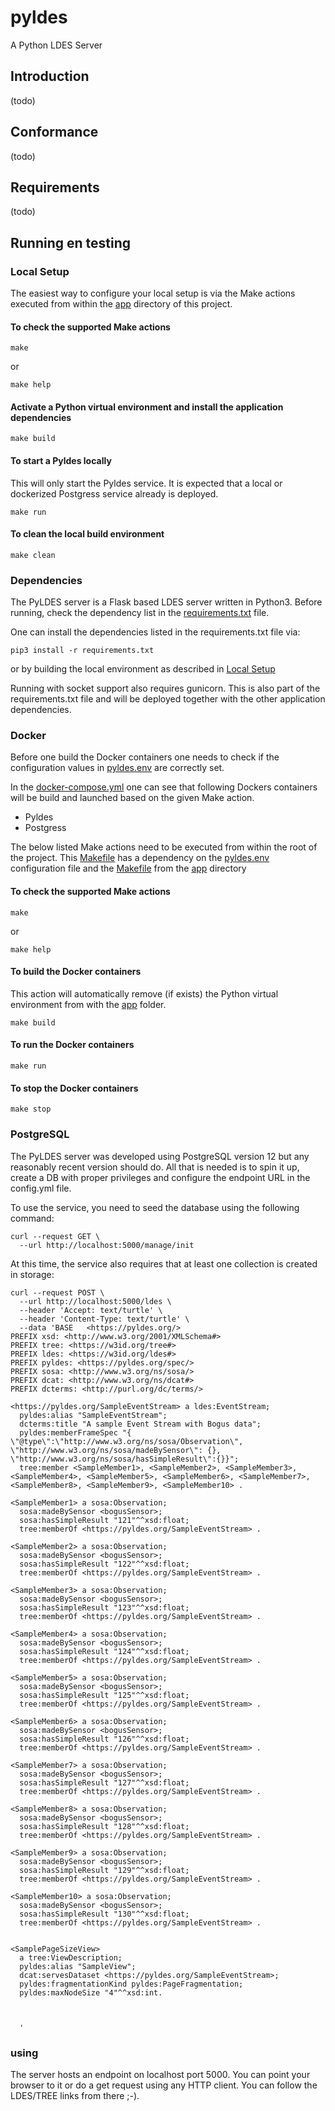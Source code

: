 # pyldes

A Python LDES Server

## Introduction

(todo)

## Conformance

(todo)

## Requirements

(todo)

## Running en testing

### Local Setup
The easiest way to configure your local setup is via the Make actions executed from within the [app](app) directory of 
this project.

#### To check the supported Make actions
```shell
make 
```
or
```shell
make help
```
#### Activate a Python virtual environment and install the application dependencies
```shell
make build
```
#### To start a Pyldes locally
This will only start the Pyldes service. It is expected that a local or dockerized Postgress service already is 
deployed.
```shell
make run
```
#### To clean the local build environment
```shell
make clean
```

### Dependencies

The PyLDES server is a Flask based LDES server written in Python3.
Before running, check the dependency list in the [requirements.txt](app/requirements.txt) file.

One can install the dependencies listed in the requirements.txt file via:
```
pip3 install -r requirements.txt
```
or by building the local environment as described in [Local Setup](#local-setup)

Running with socket support also requires gunicorn. This is also part of the requirements.txt file and
will be deployed together with the other application dependencies.

### Docker
Before one build the Docker containers one needs to check if the configuration values in [pyldes.env](pyldes.env)
are correctly set.

In the [docker-compose.yml](docker-compose.yml) one can see that following Dockers containers will be build
and launched based on the given Make action.
* Pyldes
* Postgress

The below listed Make actions need to be executed from within the root of the project.
This [Makefile](Makefile) has a dependency on the [pyldes.env](pyldes.env) configuration file and the 
[Makefile](app/Makefile) from the [app](app) directory

#### To check the supported Make actions
```shell
make 
```
or
```shell
make help
```
#### To build the Docker containers
This action will automatically remove (if exists) the Python virtual environment from with the [app](app) folder.
```shell
make build
```
#### To run the Docker containers
```shell
make run
```
#### To stop the Docker containers
```shell
make stop
```

### PostgreSQL

The PyLDES server was developed using PostgreSQL version 12 but any reasonably
recent version should do. All that is needed is to spin it up, create a DB with
proper privileges and configure the endpoint URL in the config.yml file.

To use the service, you need to seed the database using the following command:

```shell
curl --request GET \
  --url http://localhost:5000/manage/init
```

At this time, the service also requires that at least one collection is created in storage:

```shell
curl --request POST \
  --url http://localhost:5000/ldes \
  --header 'Accept: text/turtle' \
  --header 'Content-Type: text/turtle' \
  --data 'BASE   <https://pyldes.org/>
PREFIX xsd: <http://www.w3.org/2001/XMLSchema#>
PREFIX tree: <https://w3id.org/tree#>
PREFIX ldes: <https://w3id.org/ldes#>
PREFIX pyldes: <https://pyldes.org/spec/>
PREFIX sosa: <http://www.w3.org/ns/sosa/>
PREFIX dcat: <http://www.w3.org/ns/dcat#>
PREFIX dcterms: <http://purl.org/dc/terms/>

<https://pyldes.org/SampleEventStream> a ldes:EventStream;
  pyldes:alias "SampleEventStream";
  dcterms:title "A sample Event Stream with Bogus data";
  pyldes:memberFrameSpec "{ \"@type\":\"http://www.w3.org/ns/sosa/Observation\", \"http://www.w3.org/ns/sosa/madeBySensor\": {}, \"http://www.w3.org/ns/sosa/hasSimpleResult\":{}}";
  tree:member <SampleMember1>, <SampleMember2>, <SampleMember3>, <SampleMember4>, <SampleMember5>, <SampleMember6>, <SampleMember7>, <SampleMember8>, <SampleMember9>, <SampleMember10> .

<SampleMember1> a sosa:Observation;
  sosa:madeBySensor <bogusSensor>;
  sosa:hasSimpleResult "121"^^xsd:float;
  tree:memberOf <https://pyldes.org/SampleEventStream> .

<SampleMember2> a sosa:Observation;
  sosa:madeBySensor <bogusSensor>;
  sosa:hasSimpleResult "122"^^xsd:float;
  tree:memberOf <https://pyldes.org/SampleEventStream> .

<SampleMember3> a sosa:Observation;
  sosa:madeBySensor <bogusSensor>;
  sosa:hasSimpleResult "123"^^xsd:float;
  tree:memberOf <https://pyldes.org/SampleEventStream> .

<SampleMember4> a sosa:Observation;
  sosa:madeBySensor <bogusSensor>;
  sosa:hasSimpleResult "124"^^xsd:float;
  tree:memberOf <https://pyldes.org/SampleEventStream> .

<SampleMember5> a sosa:Observation;
  sosa:madeBySensor <bogusSensor>;
  sosa:hasSimpleResult "125"^^xsd:float;
  tree:memberOf <https://pyldes.org/SampleEventStream> .

<SampleMember6> a sosa:Observation;
  sosa:madeBySensor <bogusSensor>;
  sosa:hasSimpleResult "126"^^xsd:float;
  tree:memberOf <https://pyldes.org/SampleEventStream> .

<SampleMember7> a sosa:Observation;
  sosa:madeBySensor <bogusSensor>;
  sosa:hasSimpleResult "127"^^xsd:float;
  tree:memberOf <https://pyldes.org/SampleEventStream> .

<SampleMember8> a sosa:Observation;
  sosa:madeBySensor <bogusSensor>;
  sosa:hasSimpleResult "128"^^xsd:float;
  tree:memberOf <https://pyldes.org/SampleEventStream> .

<SampleMember9> a sosa:Observation;
  sosa:madeBySensor <bogusSensor>;
  sosa:hasSimpleResult "129"^^xsd:float;
  tree:memberOf <https://pyldes.org/SampleEventStream> .

<SampleMember10> a sosa:Observation;
  sosa:madeBySensor <bogusSensor>;
  sosa:hasSimpleResult "130"^^xsd:float;
  tree:memberOf <https://pyldes.org/SampleEventStream> .


<SamplePageSizeView>
  a tree:ViewDescription;
  pyldes:alias "SampleView";
  dcat:servesDataset <https://pyldes.org/SampleEventStream>;
  pyldes:fragmentationKind pyldes:PageFragmentation;
  pyldes:maxNodeSize "4"^^xsd:int.



  '
```

### using

The server hosts an endpoint on localhost port 5000.
You can point your browser to it or do a get request using any HTTP client.
You can follow the LDES/TREE links from there ;-).